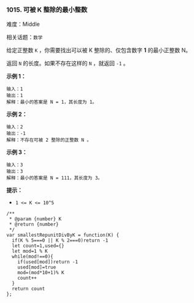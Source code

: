 ### 1015. 可被 K 整除的最小整数

难度：Middle

相关话题：`数学`

给定正整数 `K` ，你需要找出可以被 K 整除的、仅包含数字 **1**  的最小正整数 N。



返回 `N` 的长度。如果不存在这样的 `N` ，就返回  `-1` 。







**示例 1：** 



```
输入：1
输出：1
解释：最小的答案是 N = 1，其长度为 1。
```


**示例 2：** 



```
输入：2
输出：-1
解释：不存在可被 2 整除的正整数 N 。
```


**示例 3：** 



```
输入：3
输出：3
解释：最小的答案是 N = 111，其长度为 3。
```






**提示：** 




* `1 <= K <= 10^5`




```
/**
 * @param {number} K
 * @return {number}
 */
var smallestRepunitDivByK = function(K) {
  if(K % 5===0 || K % 2===0)return -1
  let count=1,used={}
  let mod=1 % K
  while(mod!==0){
    if(used[mod])return -1
    used[mod]=true
    mod=(mod*10+1)% K
    count++
  }
  return count
};
```

